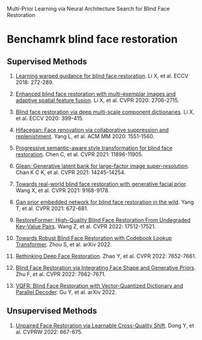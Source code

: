 Multi-Prior Learning via Neural Architecture Search for Blind Face Restoration
# Benchamrk blind face restoration
## Supervised Methods
1. [Learning warped guidance for blind face restoration](http://openaccess.thecvf.com/content_ECCV_2018/html/Xiaoming_Li_Learning_Warped_Guidance_ECCV_2018_paper.html). Li X, et al. ECCV 2018: 272-289. 

2. [Enhanced blind face restoration with multi-exemplar images and adaptive spatial feature fusion](https://openaccess.thecvf.com/content_CVPR_2020/html/Li_Enhanced_Blind_Face_Restoration_With_Multi-Exemplar_Images_and_Adaptive_Spatial_CVPR_2020_paper.html). Li X, et al. CVPR 2020: 2706-2715. 

3. [Blind face restoration via deep multi-scale component dictionaries](https://arxiv.org/pdf/2008.00418.pdf). Li X, et al. ECCV 2020: 399-415.

4. [Hifacegan: Face renovation via collaborative suppression and replenishment](https://dl.acm.org/doi/abs/10.1145/3394171.3413965). Yang L, et al. ACM MM 2020: 1551-1560.

5. [Progressive semantic-aware style transformation for blind face restoration](https://openaccess.thecvf.com/content/CVPR2021/html/Chen_Progressive_Semantic-Aware_Style_Transformation_for_Blind_Face_Restoration_CVPR_2021_paper.html). Chen C, et al. CVPR 2021: 11896-11905.

6. [Glean: Generative latent bank for large-factor image super-resolution](https://openaccess.thecvf.com/content/CVPR2021/html/Chan_GLEAN_Generative_Latent_Bank_for_Large-Factor_Image_Super-Resolution_CVPR_2021_paper.html?ref=https://githubhelp.com). Chan K C K, et al. CVPR 2021: 14245-14254.

7. [Towards real-world blind face restoration with generative facial prior](https://openaccess.thecvf.com/content/CVPR2021/html/Wang_Towards_Real-World_Blind_Face_Restoration_With_Generative_Facial_Prior_CVPR_2021_paper.html). Wang X, et al. CVPR 2021: 9168-9178.

8. [Gan prior embedded network for blind face restoration in the wild](https://openaccess.thecvf.com/content/CVPR2021/html/Yang_GAN_Prior_Embedded_Network_for_Blind_Face_Restoration_in_the_CVPR_2021_paper.html). Yang T, et al. CVPR 2021: 672-681.

9. [RestoreFormer: High-Quality Blind Face Restoration From Undegraded Key-Value Pairs](https://openaccess.thecvf.com/content/CVPR2022/papers/Wang_RestoreFormer_High-Quality_Blind_Face_Restoration_From_Undegraded_Key-Value_Pairs_CVPR_2022_paper.pdf). Wang Z, et al. CVPR 2022: 17512-17521.

10. [Towards Robust Blind Face Restoration with Codebook Lookup Transformer](https://arxiv.org/pdf/2206.11253.pdf). Zhou S, et al. arXiv 2022.

11. [Rethinking Deep Face Restoration](https://openaccess.thecvf.com/content/CVPR2022/papers/Zhao_Rethinking_Deep_Face_Restoration_CVPR_2022_paper.pdf). Zhao Y, et al. CVPR 2022: 7652-7661.

12. [Blind Face Restoration via Integrating Face Shape and Generative Priors](https://openaccess.thecvf.com/content/CVPR2022/papers/Zhu_Blind_Face_Restoration_via_Integrating_Face_Shape_and_Generative_Priors_CVPR_2022_paper.pdf). Zhu F, et al. CVPR 2022: 7662-7671.

13. [VQFR: Blind Face Restoration with Vector-Quantized Dictionary and Parallel Decoder](https://arxiv.org/pdf/2205.06803.pdf). Gu Y, et al. arXiv 2022.

## Unsupervised Methods

1. [Unpaired Face Restoration via Learnable Cross-Quality Shift](https://openaccess.thecvf.com/content/CVPR2022W/NTIRE/html/Dong_Unpaired_Face_Restoration_via_Learnable_Cross-Quality_Shift_CVPRW_2022_paper.html). Dong Y, et al. CVPRW 2022: 667-675.

